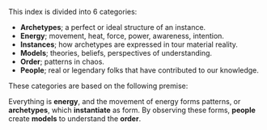 This index is divided into 6 categories:
- **Archetypes**; a perfect or ideal structure of an instance.
- **Energy**; movement, heat, force, power, awareness, intention.
- **Instances**; how archetypes are expressed in tour material reality.
- **Models**; theories, beliefs, perspectives of understanding.
- **Order**; patterns in chaos.
- **People**; real or legendary folks that have contributed to our knowledge.

These categories are based on the following premise:

Everything is **energy**, and the movement of energy forms patterns, or **archetypes**, which **instantiate** as form.  By observing these forms, **people** create **models** to understand the **order**.

